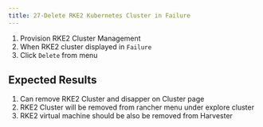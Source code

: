 ```yaml
---
title: 27-Delete RKE2 Kubernetes Cluster in Failure
---
```

1. Provision RKE2 Cluster Management
1. When RKE2 cluster displayed in `Failure`
1. Click `Delete` from menu


## Expected Results
1. Can remove RKE2 Cluster and disapper on Cluster page
1. RKE2 Cluster will be removed from rancher menu under explore cluster
1. RKE2 virtual machine should be also be removed from Harvester
